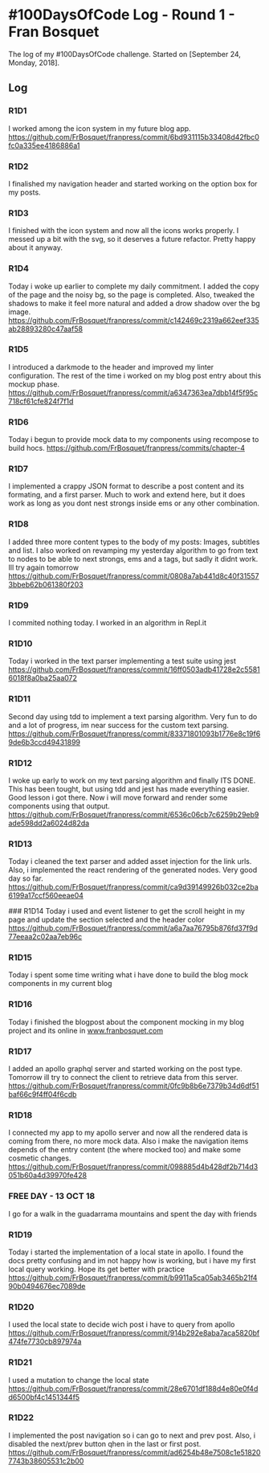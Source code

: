 # #100DaysOfCode Log - Round 1 - Fran Bosquet

The log of my #100DaysOfCode challenge. Started on [September 24, Monday, 2018].

## Log

### R1D1 
I worked among the icon system in my future blog app.
https://github.com/FrBosquet/franpress/commit/6bd931115b33408d42fbc0fc0a335ee4186886a1

### R1D2
I finalished my navigation header and started working on the option box for my posts.

### R1D3
I finished with the icon system and now all the icons works properly. I messed up a bit with the svg, so it deserves a future refactor. Pretty happy about it anyway.

### R1D4
Today i woke up earlier to complete my daily commitment. I added the copy of the page and the noisy bg, so the page is completed. Also, tweaked the shadows to make it feel more natural and added a drow shadow over the bg image.
https://github.com/FrBosquet/franpress/commit/c142469c2319a662eef335ab28893280c47aaf58

### R1D5
I introduced a darkmode to the header and improved my linter configuration. The rest of the time i worked on my blog post entry about this mockup phase.
https://github.com/FrBosquet/franpress/commit/a6347363ea7dbb14f5f95c718cf61cfe824f7f1d

### R1D6
Today i begun to provide mock data to my components using recompose to build hocs.
https://github.com/FrBosquet/franpress/commits/chapter-4

### R1D7
I implemented a crappy JSON format to describe a post content and its formating, and a first parser. Much to work and extend here, but it does work as long as you dont nest strongs inside ems or any other combination.

### R1D8
I added three more content types to the body of my posts: Images, subtitles and list. I also worked on revamping my yesterday algorithm to go from text to nodes to be able to next strongs, ems and a tags, but sadly it didnt work. Ill try again tomorrow
https://github.com/FrBosquet/franpress/commit/0808a7ab441d8c40f315573bbeb62b061380f203

### R1D9
I commited nothing today. I worked in an algorithm in Repl.it

### R1D10
Today i worked in the text parser implementing a test suite using jest
https://github.com/FrBosquet/franpress/commit/16ff0503adb41728e2c55816018f8a0ba25aa072

### R1D11
Second day using tdd to implement a text parsing algorithm. Very fun to do and a lot of progress, im near success for the custom text parsing.
https://github.com/FrBosquet/franpress/commit/83371801093b1776e8c19f69de6b3ccd49431899

### R1D12
I woke up early to work on my text parsing algorithm and finally ITS DONE. This has been tought, but using tdd and jest has made everything easier. Good lesson i got there. Now i will move forward and render some components using that output.
https://github.com/FrBosquet/franpress/commit/6536c06cb7c6259b29eb9ade598dd2a6024d82da

### R1D13
Today i cleaned the text parser and added asset injection for the link urls. Also, i implemented the react rendering of the generated nodes. Very good day so far.
https://github.com/FrBosquet/franpress/commit/ca9d39149926b032ce2ba6199a17ccf560eeae04

### R1D14
Today i used and event listener to get the scroll height in my page and update the section selected and the header color
https://github.com/FrBosquet/franpress/commit/a6a7aa76795b876fd37f9d77eeaa2c02aa7eb96c

### R1D15
Today i spent some time writing what i have done to build the blog mock components in my current blog

### R1D16
Today i finished the blogpost about the component mocking in my blog project and its online in www.franbosquet.com

### R1D17
I added an apollo graphql server and started working on the post type. Tomorrow ill try to connect the client to retrieve data from this server.
https://github.com/FrBosquet/franpress/commit/0fc9b8b6e7379b34d6df51baf66c9f4ff04f6cdb

### R1D18
I connected my app to my apollo server and now all the rendered data is coming from there, no more mock data. Also i make the navigation items depends of the entry content (the where mocked too) and make some cosmetic changes.
https://github.com/FrBosquet/franpress/commit/098885d4b428df2b714d3051b60a4d39970fe428

### FREE DAY - 13 OCT 18
I go for a walk in the guadarrama mountains and spent the day with friends

### R1D19
Today i started the implementation of a local state in apollo. I found the docs pretty confusing and im not happy how is working, but i have my first local query working. Hope its get better with practice
https://github.com/FrBosquet/franpress/commit/b9911a5ca05ab3465b21f490b0494676ec7089de

### R1D20
I used the local state to decide wich post i have to query from apollo
https://github.com/FrBosquet/franpress/commit/914b292e8aba7aca5820bf474fe7730cb897974a

### R1D21
I used a mutation to change the local state
https://github.com/FrBosquet/franpress/commit/28e6701df188d4e80e0f4dd6500bf4c1451344f5

### R1D22
I implemented the post navigation so i can go to next and prev post. Also, i disabled the next/prev button qhen in the last or first post.
https://github.com/FrBosquet/franpress/commit/ad6254b48e7508c1e518207743b38605531c2b00